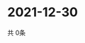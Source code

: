 # 2021-12-30
  共 0条

  <!-- BEGIN -->
  <!-- 最后更新时间Thu Dec 30 2021 03:03:47 GMT+0000 (Coordinated Universal Time) -->
  
  <!-- END -->
  
  